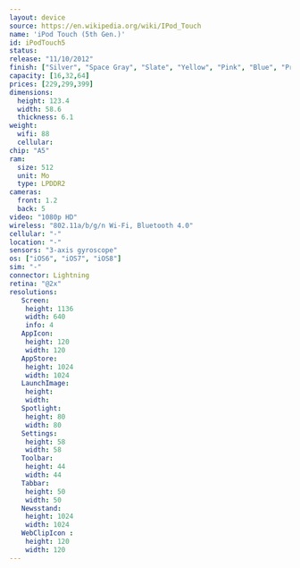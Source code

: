```yaml
---
layout: device
source: https://en.wikipedia.org/wiki/IPod_Touch
name: 'iPod Touch (5th Gen.)'
id: iPodTouch5
status:
release: "11/10/2012"
finish: ["Silver", "Space Gray", "Slate", "Yellow", "Pink", "Blue", "Product Red"]
capacity: [16,32,64]
prices: [229,299,399]
dimensions:
  height: 123.4
  width: 58.6
  thickness: 6.1
weight:
  wifi: 88
  cellular:
chip: "A5"
ram:
  size: 512
  unit: Mo
  type: LPDDR2
cameras:
  front: 1.2
  back: 5
video: "1080p HD"
wireless: "802.11a/b/g/n Wi‑Fi, Bluetooth 4.0"
cellular: "-"
location: "-"
sensors: "3-axis gyroscope"
os: ["iOS6", "iOS7", "iOS8"]
sim: "-"
connector: Lightning
retina: "@2x"
resolutions:
   Screen:
    height: 1136
    width: 640
    info: 4
   AppIcon:
    height: 120
    width: 120
   AppStore:
    height: 1024
    width: 1024
   LaunchImage:
    height: 
    width: 
   Spotlight:
    height: 80
    width: 80
   Settings:
    height: 58
    width: 58
   Toolbar:
    height: 44
    width: 44
   Tabbar:
    height: 50
    width: 50
   Newsstand:
    height: 1024
    width: 1024
   WebClipIcon :
    height: 120
    width: 120
---
```

